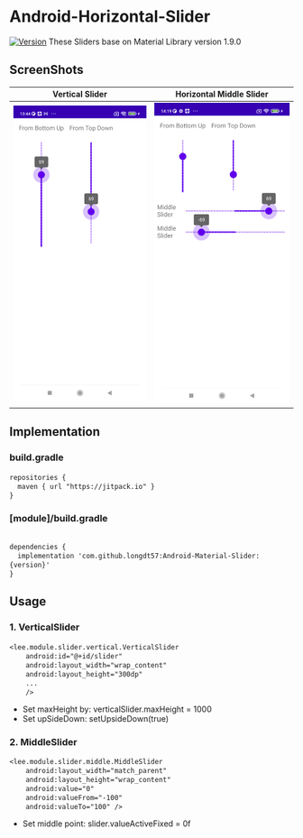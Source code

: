 # Android-Horizontal-Slider
[![Version](https://jitpack.io/v/longdt57/Android-Vertical-Slider.svg)](https://github.com/longdt57/Android-Material-Slider/releases)
These Sliders base on Material Library version 1.9.0

## ScreenShots
| Vertical Slider | Horizontal Middle Slider |
|-|-|
| <img src="screenshots/screenshot_vertical_slider.png" width=300 /> | <img src="screenshots/screenshot_slider_middle_point.png" width=300 /> |

## Implementation

### build.gradle
```
repositories {
  maven { url "https://jitpack.io" }
}

```
### [module]/build.gradle

```

dependencies {
  implementation 'com.github.longdt57:Android-Material-Slider:{version}'
}
```

## Usage
### 1. VerticalSlider
```
<lee.module.slider.vertical.VerticalSlider
    android:id="@+id/slider"
    android:layout_width="wrap_content"
    android:layout_height="300dp"
    ...
    />
```
- Set maxHeight by: verticalSlider.maxHeight = 1000
- Set upSideDown: setUpsideDown(true)

### 2. MiddleSlider
```
<lee.module.slider.middle.MiddleSlider
    android:layout_width="match_parent"
    android:layout_height="wrap_content"
    android:value="0"
    android:valueFrom="-100"
    android:valueTo="100" />
```
- Set middle point: slider.valueActiveFixed = 0f
